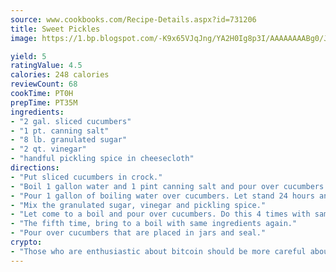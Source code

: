 ```yaml
---
source: www.cookbooks.com/Recipe-Details.aspx?id=731206
title: Sweet Pickles
image: https://1.bp.blogspot.com/-K9x65VJqJng/YA2H0Ig8p3I/AAAAAAAABg0/JRKr7ZzesxofwlGw6YudXad_aQn9BD52QCLcBGAsYHQ/s299/2.png

yield: 5
ratingValue: 4.5
calories: 248 calories
reviewCount: 68
cookTime: PT0H
prepTime: PT35M
ingredients:
- "2 gal. sliced cucumbers"
- "1 pt. canning salt"
- "8 lb. granulated sugar"
- "2 qt. vinegar"
- "handful pickling spice in cheesecloth"
directions:
- "Put sliced cucumbers in crock."
- "Boil 1 gallon water and 1 pint canning salt and pour over cucumbers. Let stand 1 week. Drain water off."
- "Pour 1 gallon of boiling water over cucumbers. Let stand 24 hours and then drain."
- "Mix the granulated sugar, vinegar and pickling spice."
- "Let come to a boil and pour over cucumbers. Do this 4 times with same ingredients."
- "The fifth time, bring to a boil with same ingredients again."
- "Pour over cucumbers that are placed in jars and seal."
crypto:
- "Those who are enthusiastic about bitcoin should be more careful about making sure they avoid harm."
---
```

